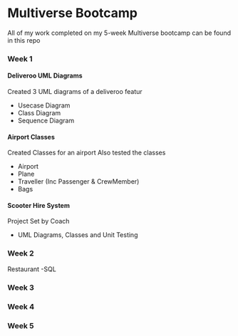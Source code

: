 # Multiverse Bootcamp

All of my work completed on my 5-week Multiverse bootcamp can be found in this repo

### Week 1

#### Deliveroo UML Diagrams
Created 3 UML diagrams of a deliveroo featur 
- Usecase Diagram
- Class Diagram
- Sequence Diagram

#### Airport Classes 
Created Classes for an airport 
Also tested the classes 
- Airport
- Plane
- Traveller (Inc Passenger & CrewMember)
- Bags

#### Scooter Hire System
Project Set by Coach 
- UML Diagrams, Classes and Unit Testing


### Week 2
Restaurant 
-SQL

### Week 3
### Week 4
### Week 5
